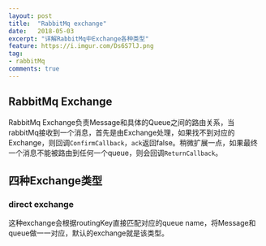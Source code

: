 ```yaml
---
layout: post
title:  "RabbitMq exchange"
date:   2018-05-03
excerpt: "详解RabbitMq中Exchange各种类型"
feature: https://i.imgur.com/Ds6S7lJ.png
tag:
- rabbitMq
comments: true
---
```


## RabbitMq Exchange

RabbitMq Exchange负责Message和具体的Queue之间的路由关系，当rabbitMq接收到一个消息，首先是由Exchange处理，如果找不到对应的Exchange，则回调```ConfirmCallback```，```ack```返回false。稍微扩展一点，如果最终一个消息不能被路由到任何一个queue，则会回调```ReturnCallback```。

## 四种Exchange类型

### direct exchange

这种exchange会根据routingKey直接匹配对应的queue name，将Message和queue做一一对应，默认的exchange就是该类型。
